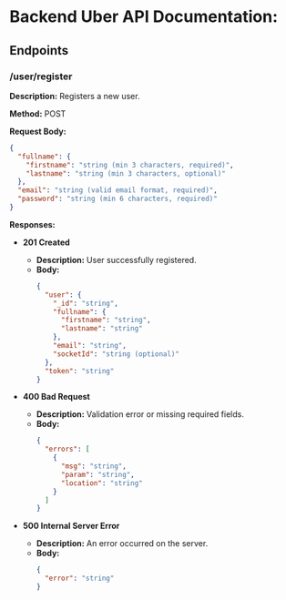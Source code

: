 # Backend Uber API Documentation:

## Endpoints

### /user/register

**Description:**
Registers a new user.

**Method:**
POST

**Request Body:**
```json
{
  "fullname": {
    "firstname": "string (min 3 characters, required)",
    "lastname": "string (min 3 characters, optional)"
  },
  "email": "string (valid email format, required)",
  "password": "string (min 6 characters, required)"
}
```

**Responses:**

- **201 Created**
  - **Description:** User successfully registered.
  - **Body:**
    ```json
    {
      "user": {
        "_id": "string",
        "fullname": {
          "firstname": "string",
          "lastname": "string"
        },
        "email": "string",
        "socketId": "string (optional)"
      },
      "token": "string"
    }
    ```

- **400 Bad Request**
  - **Description:** Validation error or missing required fields.
  - **Body:**
    ```json
    {
      "errors": [
        {
          "msg": "string",
          "param": "string",
          "location": "string"
        }
      ]
    }
    ```

- **500 Internal Server Error**
  - **Description:** An error occurred on the server.
  - **Body:**
    ```json
    {
      "error": "string"
    }
    ```

